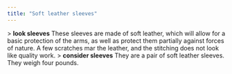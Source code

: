 ```yaml
---
title: "Soft leather sleeves"
---
```


\> **look sleeves** These sleeves are made of soft leather, which will
allow for a basic protection
of the arms, as well as protect them partially against forces of nature.
A few
scratches mar the leather, and the stitching does not look like quality
work.
\> **consider sleeves** They are a pair of soft leather sleeves.
They weigh four pounds.